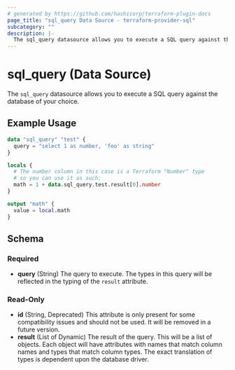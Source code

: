 ```yaml
---
# generated by https://github.com/hashicorp/terraform-plugin-docs
page_title: "sql_query Data Source - terraform-provider-sql"
subcategory: ""
description: |-
  The sql_query datasource allows you to execute a SQL query against the database of your choice.
---
```


# sql_query (Data Source)

The `sql_query` datasource allows you to execute a SQL query against the database of your choice.

## Example Usage

```terraform
data "sql_query" "test" {
  query = "select 1 as number, 'foo' as string"
}

locals {
  # The number column in this case is a Terraform "Number" type
  # so you can use it as such:
  math = 1 + data.sql_query.test.result[0].number
}

output "math" {
  value = local.math
}
```

<!-- schema generated by tfplugindocs -->
## Schema

### Required

- **query** (String) The query to execute. The types in this query will be reflected in the typing of the `result` attribute.

### Read-Only

- **id** (String, Deprecated) This attribute is only present for some compatibility issues and should not be used. It will be removed in a future version.
- **result** (List of Dynamic) The result of the query. This will be a list of objects. Each object will have attributes with names that match column names and types that match column types. The exact translation of types is dependent upon the database driver.


